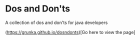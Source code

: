 Dos and Don'ts
==============

A collection of dos and don'ts for java developers

(https://grunka.github.io/dosndonts)[Go here to view the page]

